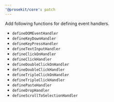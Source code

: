 ```yaml
---
'@prosekit/core': patch
---
```


Add following functions for defining event handlers.

- `defineDOMEventHandler`
- `defineKeyDownHandler`
- `defineKeyPressHandler`
- `defineTextInputHandler`
- `defineClickOnHandler`
- `defineClickHandler`
- `defineDoubleClickOnHandler`
- `defineDoubleClickHandler`
- `defineTripleClickOnHandler`
- `defineTripleClickHandler`
- `definePasteHandler`
- `defineDropHandler`
- `defineScrollToSelectionHandler`
